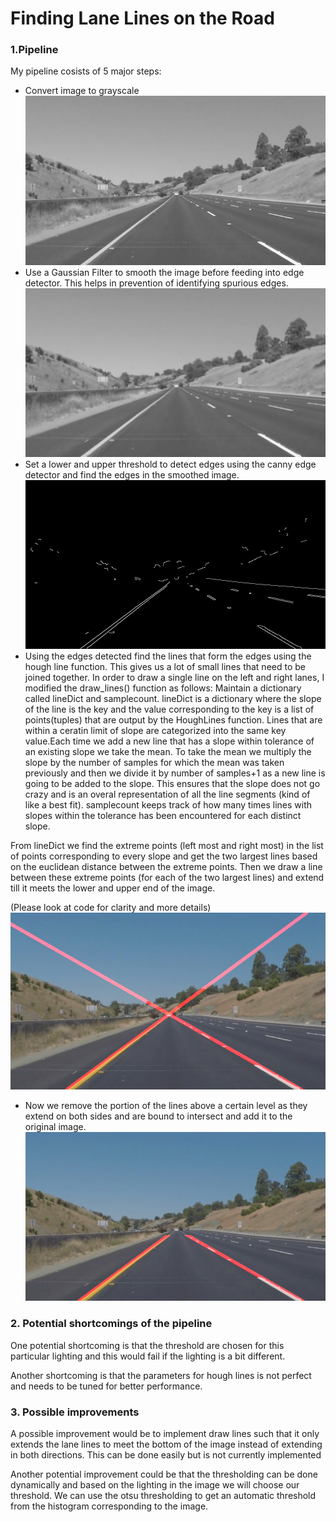 # **Finding Lane Lines on the Road** 

[//]: # (Image References)

[image1]: ./images/gray.png "Grayscale"
[image2]: ./images/smoothed.png "Smoothed image"
[image3]: ./images/edges.png "Canny output"
[image4]: ./images/lines.png "Draw lines output"
[image5]: ./images/final.png "Final output"

### 1.Pipeline

My pipeline cosists of 5 major steps:
* Convert image to grayscale
![alt text][image1]
* Use a Gaussian Filter to smooth the image before feeding into edge detector. This helps in prevention of identifying spurious edges.
![alt text][image2]
* Set a lower and upper threshold to detect edges using the canny edge detector and find the edges in the smoothed image.
![alt text][image3]
* Using the edges detected find the lines that form the edges using the hough line function. This gives us a lot of small lines that need to be joined together.
In order to draw a single line on the left and right lanes, I modified the draw_lines() function as follows:
Maintain a dictionary called lineDict and samplecount. lineDict is a dictionary where the slope of the line is the key and the value corresponding to the key is a list of points(tuples) that are output by the HoughLines function. Lines that are within a ceratin limit of slope are categorized into the same key value.Each time we add a new line that has a slope within tolerance of an existing slope we take the mean. To take the mean we multiply the slope by the number of samples for which the mean was taken previously and then we divide it by number of samples+1 as a new line is going to be added to the slope. This ensures that the slope does not go crazy and is an overal representation of all the line segments (kind of like a best fit). samplecount keeps track of how many times lines with slopes within the tolerance has been encountered for each distinct slope.

From lineDict we find the extreme points (left most and right most) in the list of points corresponding to every slope and get the two largest lines based on the euclidean distance between the extreme points. Then we draw a line between these extreme points (for each of the two largest lines) and extend till it meets the lower and upper end of the image.

(Please look at code for clarity and more details)
![alt text][image4]

* Now we remove the portion of the lines above a certain level as they extend on both sides and are bound to intersect and add it to the original image.
![alt text][image5]


### 2. Potential shortcomings of the pipeline

One potential shortcoming is that the threshold are chosen for this particular lighting and this would fail if the lighting is a bit different.

Another shortcoming is that the parameters for hough lines is not perfect and needs to be tuned for better performance.


### 3. Possible improvements

A possible improvement would be to implement draw lines such that it only extends the lane lines to meet the bottom of the image instead of extending in both directions. This can be done easily but is not currently implemented

Another potential improvement could be that the thresholding can be done dynamically and based on the lighting in the image we will choose our threshold. We can use the otsu thresholding to get an automatic threshold from the histogram corresponding to the image.
